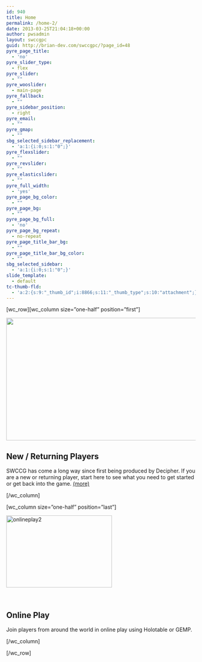 ```yaml
---
id: 940
title: Home
permalink: /home-2/
date: 2013-03-25T21:04:18+00:00
author: pwsadmin
layout: swccgpc
guid: http://brian-dev.com/swccgpc/?page_id=48
pyre_page_title:
  - 'no'
pyre_slider_type:
  - flex
pyre_slider:
  - ""
pyre_wooslider:
  - main-page
pyre_fallback:
  - ""
pyre_sidebar_position:
  - right
pyre_email:
  - ""
pyre_gmap:
  - ""
sbg_selected_sidebar_replacement:
  - 'a:1:{i:0;s:1:"0";}'
pyre_flexslider:
  - ""
pyre_revslider:
  - ""
pyre_elasticslider:
  - ""
pyre_full_width:
  - 'yes'
pyre_page_bg_color:
  - ""
pyre_page_bg:
  - ""
pyre_page_bg_full:
  - 'no'
pyre_page_bg_repeat:
  - no-repeat
pyre_page_title_bar_bg:
  - ""
pyre_page_title_bar_bg_color:
  - ""
sbg_selected_sidebar:
  - 'a:1:{i:0;s:1:"0";}'
slide_template:
  - default
tc-thumb-fld:
  - 'a:2:{s:9:"_thumb_id";i:8866;s:11:"_thumb_type";s:10:"attachment";}'
---
```

\[wc\_row\]\[wc\_column size=&#8221;one-half&#8221; position=&#8221;first&#8221;\]

[<img class="alignleft wp-image-8866 size-full" src="https://www.starwarsccg.org/wp/wp-content/uploads/narp-animate.gif" width="575" height="325" />](https://www.starwarsccg.org/newplayers/ "New and Returning Players")

## New / Returning Players

SWCCG has come a long way since first being produced by Decipher. If you are a new or returning player, start here to see what you need to get started or get back into the game. [(more)](https://www.starwarsccg.org/newplayers/ "NARPs")

[/wc_column]

[wc_column size=&#8221;one-half&#8221; position=&#8221;last&#8221;]

[<img class=" size-full wp-image-7294 alignnone" src="https://www.starwarsccg.org/wp/wp-content/uploads/onlineplay2.jpg" alt="onlineplay2" width="281" height="191" />](https://www.starwarsccg.org/community/online-play/ "Online Play")

&nbsp;

## Online Play

Join players from around the world in online play using Holotable or GEMP.

[/wc_column]

[/wc_row]